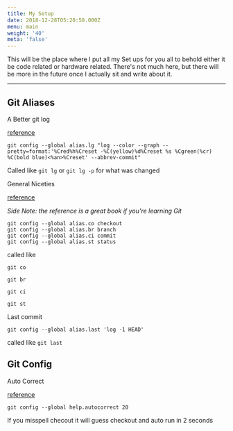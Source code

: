 ```yaml
---
title: My Setup
date: 2018-12-28T05:20:58.000Z
menu: main
weight: '40'
meta: 'false'
---
```

This will be the place where I put all my Set ups for you all to behold either it be code related or hardware related. There's not much here, but there will be more in the future once I actually sit and write about it.

- - -

## Git Aliases

A Better git log 

[reference](https://coderwall.com/p/euwpig/a-better-git-log)

```gitconfig
git config --global alias.lg "log --color --graph --pretty=format:'%Cred%h%Creset -%C(yellow)%d%Creset %s %Cgreen(%cr) %C(bold blue)<%an>%Creset' --abbrev-commit"
```

Called like
`git lg` or `git lg -p` for what was changed

General Niceties

[reference](https://git-scm.com/book/en/v2/Git-Basics-Git-Aliases)

_Side Note: the reference is a great book if you're learning Git_

```gitconfig
git config --global alias.co checkout
git config --global alias.br branch
git config --global alias.ci commit
git config --global alias.st status
```

called like

`git co`

`git br`

`git ci`

`git st`

Last commit

```gitconfig
git config --global alias.last 'log -1 HEAD'
```

called like `git last`

## Git Config

Auto Correct 

[reference](https://git-scm.com/book/en/v2/Customizing-Git-Git-Configuration#_code_help_autocorrect_code)

```gitconfig
git config --global help.autocorrect 20
```

If you misspell checout it will guess checkout and auto run in 2 seconds
